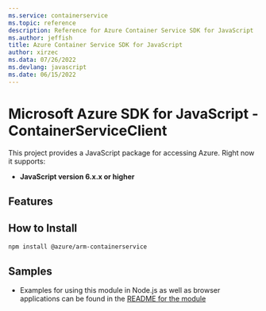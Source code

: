 ```yaml
---
ms.service: containerservice
ms.topic: reference
description: Reference for Azure Container Service SDK for JavaScript
ms.author: jeffish
title: Azure Container Service SDK for JavaScript
author: xirzec
ms.data: 07/26/2022
ms.devlang: javascript
ms.date: 06/15/2022
---
```

# Microsoft Azure SDK for JavaScript - ContainerServiceClient
This project provides a JavaScript package for accessing Azure. Right now it supports:
- **JavaScript version 6.x.x or higher**

## Features


## How to Install

```bash
npm install @azure/arm-containerservice
```

## Samples

* Examples for using this module in Node.js as well as browser applications can be found in the [README for the module](https://www.npmjs.com/package/@azure/arm-containerservice)